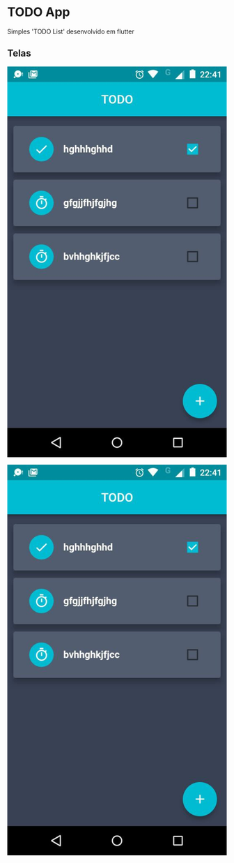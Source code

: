 # TODO App

Simples 'TODO List' desenvolvido em flutter

## Telas
![Tela Principal](lib/imgs/index.jpeg)

![Inserir Tarefa](lib/imgs/index.jpeg)

